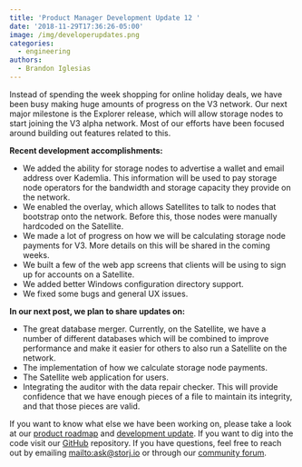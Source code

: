 ```yaml
---
title: 'Product Manager Development Update 12 '
date: '2018-11-29T17:36:26-05:00'
image: /img/developerupdates.png
categories:
  - engineering
authors:
  - Brandon Iglesias
---
```

Instead of spending the week shopping for online holiday deals,  we have been busy making huge amounts of progress on the V3 network. Our next major milestone is the Explorer release, which will allow storage nodes to start joining the V3 alpha network. Most of our efforts have been focused around building out features related to this. 

**Recent development accomplishments:**

* We added the ability for storage nodes to advertise a wallet and email address over Kademlia. This information will be used to pay storage node operators for the bandwidth and storage capacity they provide on the network.  
* We enabled the overlay, which allows Satellites to talk to nodes that bootstrap onto the network. Before this, those nodes were manually hardcoded on the Satellite.  
* We made a lot of progress on how we will be calculating storage node payments for V3. More details on this will be shared in the coming weeks.   
* We built a few of the web app screens that clients will be using to sign up for accounts on a Satellite. 
* We added better Windows configuration directory support. 
* We fixed some bugs and general UX issues.  

**In our next post, we plan to share updates on:**

* The great database merger. Currently, on the Satellite, we have a number of different databases which will be combined to improve performance and make it easier for others to also run a Satellite on the network.  
* The implementation of how we calculate storage node payments. 
* The Satellite web application for users.  
* Integrating the auditor with the data repair checker. This will provide confidence that we have enough pieces of a file to maintain its integrity, and that those pieces are valid.  

If you want to know what else we have been working on, please take a look at our [product roadmap](https://storjlabs.aha.io/published/01ee405b4bd8d14208c5256d70d73a38?page=1) and [development update](https://storj.io/blog/2018/11/product-manager-development-update-11/). If you want to dig into the code visit our [GitHub](https://github.com/storj/storj) repository. If you have questions, feel free to reach out by emailing <mailto:ask@storj.io> or through our [community forum](https://community.storj.io/).
